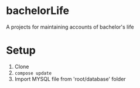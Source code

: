 # bachelorLife
A projects for maintaining accounts of bachelor's life
# Setup
1. Clone
2. `compose update`
3. Import MYSQL file from 'root/database' folder
